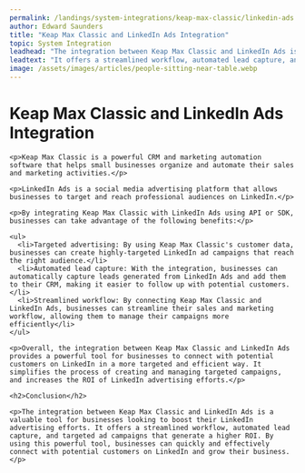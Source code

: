 ```yaml
---
permalink: /landings/system-integrations/keap-max-classic/linkedin-ads
author: Edward Saunders
title: "Keap Max Classic and LinkedIn Ads Integration"
topic: System Integration
leadhead: "The integration between Keap Max Classic and LinkedIn Ads is a valuable tool for businesses looking to boost their LinkedIn advertising efforts"
leadtext: "It offers a streamlined workflow, automated lead capture, and targeted ad campaigns that generate a higher ROI. By using this powerful tool, businesses can quickly and effectively connect with potential customers on LinkedIn and grow their business."
image: /assets/images/articles/people-sitting-near-table.webp
---
```

<div class="arttext">    <h1>Keap Max Classic and LinkedIn Ads Integration</h1>

    <p>Keap Max Classic is a powerful CRM and marketing automation software that helps small businesses organize and automate their sales and marketing activities.</p>

    <p>LinkedIn Ads is a social media advertising platform that allows businesses to target and reach professional audiences on LinkedIn.</p>

    <p>By integrating Keap Max Classic with LinkedIn Ads using API or SDK, businesses can take advantage of the following benefits:</p>

    <ul>
      <li>Targeted advertising: By using Keap Max Classic's customer data, businesses can create highly-targeted LinkedIn ad campaigns that reach the right audience.</li>
      <li>Automated lead capture: With the integration, businesses can automatically capture leads generated from LinkedIn Ads and add them to their CRM, making it easier to follow up with potential customers.</li>
      <li>Streamlined workflow: By connecting Keap Max Classic and LinkedIn Ads, businesses can streamline their sales and marketing workflow, allowing them to manage their campaigns more efficiently</li>
    </ul>

    <p>Overall, the integration between Keap Max Classic and LinkedIn Ads provides a powerful tool for businesses to connect with potential customers on LinkedIn in a more targeted and efficient way. It simplifies the process of creating and managing targeted campaigns, and increases the ROI of LinkedIn advertising efforts.</p>

    <h2>Conclusion</h2>

    <p>The integration between Keap Max Classic and LinkedIn Ads is a valuable tool for businesses looking to boost their LinkedIn advertising efforts. It offers a streamlined workflow, automated lead capture, and targeted ad campaigns that generate a higher ROI. By using this powerful tool, businesses can quickly and effectively connect with potential customers on LinkedIn and grow their business.</p>
</div>